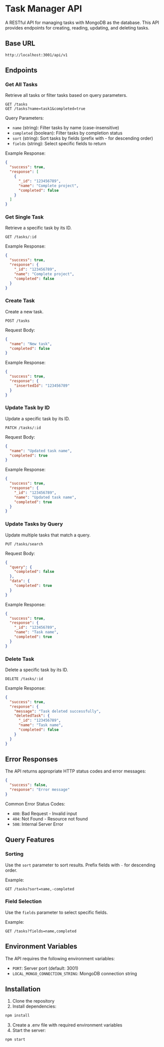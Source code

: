 # Task Manager API

A RESTful API for managing tasks with MongoDB as the database. This API provides endpoints for creating, reading, updating, and deleting tasks.

## Base URL

```
http://localhost:3001/api/v1
```

## Endpoints

### Get All Tasks

Retrieve all tasks or filter tasks based on query parameters.

```http
GET /tasks
GET /tasks?name=task1&completed=true
```

Query Parameters:

- `name` (string): Filter tasks by name (case-insensitive)
- `completed` (boolean): Filter tasks by completion status
- `sort` (string): Sort tasks by fields (prefix with - for descending order)
- `fields` (string): Select specific fields to return

Example Response:

```json
{
  "success": true,
  "response": [
    {
      "_id": "123456789",
      "name": "Complete project",
      "completed": false
    }
  ]
}
```

### Get Single Task

Retrieve a specific task by its ID.

```http
GET /tasks/:id
```

Example Response:

```json
{
  "success": true,
  "response": {
    "_id": "123456789",
    "name": "Complete project",
    "completed": false
  }
}
```

### Create Task

Create a new task.

```http
POST /tasks
```

Request Body:

```json
{
  "name": "New task",
  "completed": false
}
```

Example Response:

```json
{
  "success": true,
  "response": {
    "insertedId": "123456789"
  }
}
```

### Update Task by ID

Update a specific task by its ID.

```http
PATCH /tasks/:id
```

Request Body:

```json
{
  "name": "Updated task name",
  "completed": true
}
```

Example Response:

```json
{
  "success": true,
  "response": {
    "_id": "123456789",
    "name": "Updated task name",
    "completed": true
  }
}
```

### Update Tasks by Query

Update multiple tasks that match a query.

```http
PUT /tasks/search
```

Request Body:

```json
{
  "query": {
    "completed": false
  },
  "data": {
    "completed": true
  }
}
```

Example Response:

```json
{
  "success": true,
  "response": {
    "_id": "123456789",
    "name": "Task name",
    "completed": true
  }
}
```

### Delete Task

Delete a specific task by its ID.

```http
DELETE /tasks/:id
```

Example Response:

```json
{
  "success": true,
  "response": {
    "message": "Task deleted successfully",
    "deletedTask": {
      "_id": "123456789",
      "name": "Task name",
      "completed": false
    }
  }
}
```

## Error Responses

The API returns appropriate HTTP status codes and error messages:

```json
{
  "success": false,
  "response": "Error message"
}
```

Common Error Status Codes:

- `400`: Bad Request - Invalid input
- `404`: Not Found - Resource not found
- `500`: Internal Server Error

## Query Features

### Sorting

Use the `sort` parameter to sort results. Prefix fields with `-` for descending order.

Example:

```http
GET /tasks?sort=name,-completed
```

### Field Selection

Use the `fields` parameter to select specific fields.

Example:

```http
GET /tasks?fields=name,completed
```

## Environment Variables

The API requires the following environment variables:

- `PORT`: Server port (default: 3001)
- `LOCAL_MONGO_CONNECTION_STRING`: MongoDB connection string

## Installation

1. Clone the repository
2. Install dependencies:

```bash
npm install
```

3. Create a .env file with required environment variables
4. Start the server:

```bash
npm start
```
